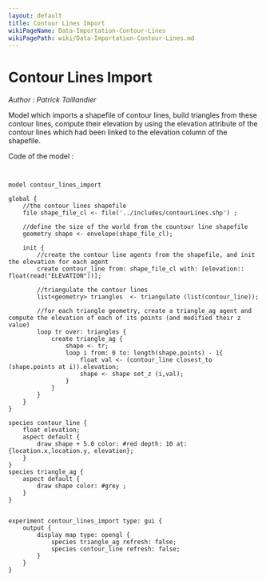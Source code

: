 ```yaml
---
layout: default
title: Contour Lines Import
wikiPageName: Data-Importation-Contour-Lines
wikiPagePath: wiki/Data-Importation-Contour-Lines.md
---
```


[//]: # (keyword|operator_triangulate)
[//]: # (keyword|operator_closest_to)
[//]: # (keyword|operator_set_z)
[//]: # (keyword|constant_#grey)
[//]: # (keyword|concept_load_file)
[//]: # (keyword|concept_gis)
[//]: # (keyword|concept_shapefile)
# Contour Lines Import


_Author : Patrick Taillandier_

Model which imports a shapefile of contour lines, build triangles from these contour lines, compute their elevation by using the elevation attribute of the contour lines which had been linked to the elevation column of the shapefile. 


Code of the model : 

```


model contour_lines_import

global {
	//the contour lines shapefile
	file shape_file_cl <- file('../includes/contourLines.shp') ;
	
	//define the size of the world from the countour line shapefile
	geometry shape <- envelope(shape_file_cl);
	
	init {
		//create the contour line agents from the shapefile, and init the elevation for each agent
		create contour_line from: shape_file_cl with: [elevation:: float(read("ELEVATION"))];
		
		//triangulate the contour lines
		list<geometry> triangles  <- triangulate (list(contour_line));
		
		//for each triangle geometry, create a triangle_ag agent and compute the elevation of each of its points (and modified their z value)
		loop tr over: triangles {
			create triangle_ag {
				shape <- tr;
				loop i from: 0 to: length(shape.points) - 1{ 
					float val <- (contour_line closest_to (shape.points at i)).elevation;
					shape <- shape set_z (i,val);
				}
			}
		}	
	}
}

species contour_line {
	float elevation;
	aspect default {
		draw shape + 5.0 color: #red depth: 10 at: {location.x,location.y, elevation}; 
	}
}
species triangle_ag {
	aspect default {
		draw shape color: #grey ; 
	}
}


experiment contour_lines_import type: gui {
	output {
		display map type: opengl {
			species triangle_ag refresh: false;
			species contour_line refresh: false;
		}
	}
}
```
